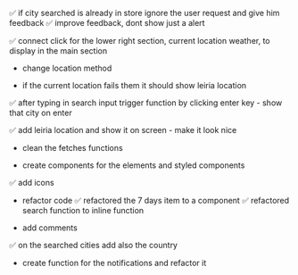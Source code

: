 ✅  if city searched is already in store ignore the user request and give him feedback
      ✅ improve feedback, dont show just a alert

 ✅ connect click for the lower right section, current location weather, to display in the main section

 - change location method

 - if the current location fails them it should show leiria location

 ✅ after typing in search input trigger function by clicking enter key
      - show that city on enter

 ✅ add leiria location and show it on screen
      - make it look nice

 - clean the fetches functions

 - create components for the elements and styled components

 ✅ add icons 

 - refactor code 
    ✅ refactored the 7 days item to a component
    ✅ refactored search function to inline function

 - add comments 

✅ on the searched cities add also the country

- create function for the notifications and refactor it
